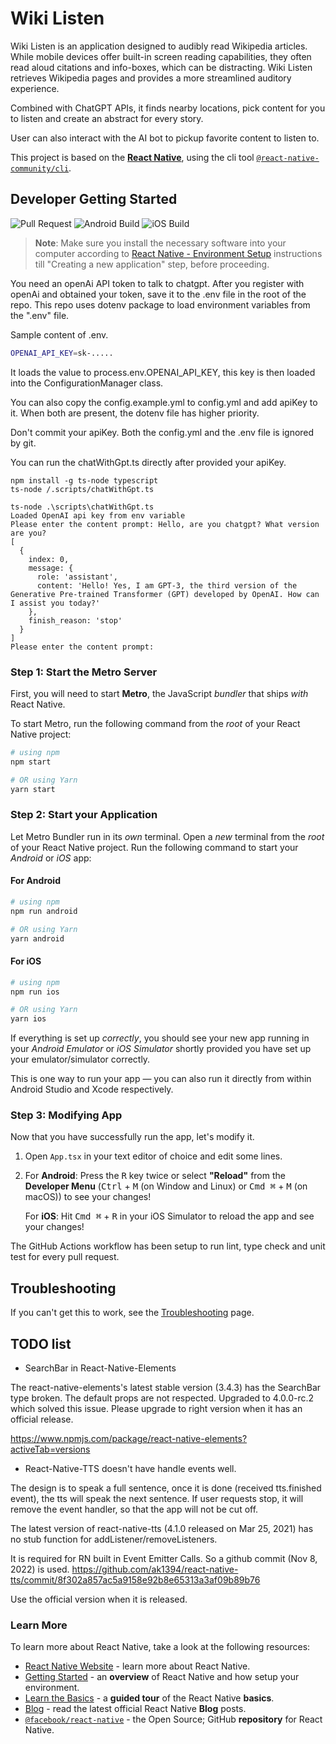 # Wiki Listen

Wiki Listen is an application designed to audibly read Wikipedia articles. While mobile devices offer built-in screen reading capabilities, they often read aloud citations and info-boxes, which can be distracting. Wiki Listen retrieves Wikipedia pages and provides a more streamlined auditory experience.

Combined with ChatGPT APIs, it finds nearby locations, pick content for you to listen and create an abstract for every story.

User can also interact with the AI bot to pickup favorite content to listen to.

This project is based on the [**React Native**](https://reactnative.dev), using the cli tool [`@react-native-community/cli`](https://github.com/react-native-community/cli).

## Developer Getting Started

![Pull Request](https://github.com/rayhu/WikiListen/actions/workflows/check_pr.yml/badge.svg)
![Android Build](https://github.com/rayhu/WikiListen/actions/workflows/android_build.yml/badge.svg?event=push)
![iOS Build](https://github.com/rayhu/WikiListen/actions/workflows/ios_build.yml/badge.svg?event=push)

>**Note**: Make sure you install the necessary software into your computer according to [React Native - Environment Setup](https://reactnative.dev/docs/environment-setup) instructions till "Creating a new application" step, before proceeding.

You need an openAi API token to talk to chatgpt.
After you register with openAi and obtained your token,
save it to the .env file in the root of the repo.
This repo uses dotenv package to load environment variables from the ".env" file.

Sample content of .env.

```bash
OPENAI_API_KEY=sk-.....
```

It loads the value to process.env.OPENAI_API_KEY, this key is then loaded into the ConfigurationManager class.

You can also copy the config.example.yml to config.yml and add apiKey to it.
When both are present, the dotenv file has higher priority.

Don't commit your apiKey. Both the config.yml and the .env file is ignored by git.

You can run the chatWithGpt.ts directly after provided your apiKey.

```
npm install -g ts-node typescript
ts-node /.scripts/chatWithGpt.ts
```

```
ts-node .\scripts\chatWithGpt.ts
Loaded OpenAI api key from env variable
Please enter the content prompt: Hello, are you chatgpt? What version are you?
[
  {
    index: 0,
    message: {
      role: 'assistant',
      content: 'Hello! Yes, I am GPT-3, the third version of the Generative Pre-trained Transformer (GPT) developed by OpenAI. How can I assist you today?'
    },
    finish_reason: 'stop'
  }
]
Please enter the content prompt:
```

### Step 1: Start the Metro Server

First, you will need to start **Metro**, the JavaScript _bundler_ that ships _with_ React Native.

To start Metro, run the following command from the _root_ of your React Native project:

```bash
# using npm
npm start

# OR using Yarn
yarn start
```

### Step 2: Start your Application

Let Metro Bundler run in its _own_ terminal. Open a _new_ terminal from the _root_ of your React Native project. Run the following command to start your _Android_ or _iOS_ app:

#### For Android

```bash
# using npm
npm run android

# OR using Yarn
yarn android
```

#### For iOS

```bash
# using npm
npm run ios

# OR using Yarn
yarn ios
```

If everything is set up _correctly_, you should see your new app running in your _Android Emulator_ or _iOS Simulator_ shortly provided you have set up your emulator/simulator correctly.

This is one way to run your app — you can also run it directly from within Android Studio and Xcode respectively.

### Step 3: Modifying App

Now that you have successfully run the app, let's modify it.

1. Open `App.tsx` in your text editor of choice and edit some lines.
2. For **Android**: Press the <kbd>R</kbd> key twice or select **"Reload"** from the **Developer Menu** (<kbd>Ctrl</kbd> + <kbd>M</kbd> (on Window and Linux) or <kbd>Cmd ⌘</kbd> + <kbd>M</kbd> (on macOS)) to see your changes!

   For **iOS**: Hit <kbd>Cmd ⌘</kbd> + <kbd>R</kbd> in your iOS Simulator to reload the app and see your changes!

The GitHub Actions workflow has been setup to run lint, type check and unit test for every pull request.

## Troubleshooting

If you can't get this to work, see the [Troubleshooting](https://reactnative.dev/docs/troubleshooting) page.

## TODO list

* SearchBar in React-Native-Elements

The react-native-elements's latest stable version (3.4.3) has the SearchBar type broken.
The default props are not respected.
Upgraded to 4.0.0-rc.2 which solved this issue. 
Please upgrade to right version when it has an official release.

<https://www.npmjs.com/package/react-native-elements?activeTab=versions>

* React-Native-TTS doesn't have handle events well.

The design is to speak a full sentence, once it is done (received tts.finished event), the tts will speak the next sentence.
If user requests stop, it will remove the event handler, so that the app will not be cut off.

The latest version of react-native-tts (4.1.0 released on Mar 25, 2021) has no stub function for addListener/removeListeners.

It is required for RN built in Event Emitter Calls. So a github commit (Nov 8, 2022) is used.
<https://github.com/ak1394/react-native-tts/commit/8f302a857ac5a9158e92b8e65313a3af09b89b76>

Use the official version when it is released.

### Learn More

To learn more about React Native, take a look at the following resources:

- [React Native Website](https://reactnative.dev) - learn more about React Native.
- [Getting Started](https://reactnative.dev/docs/environment-setup) - an **overview** of React Native and how setup your environment.
- [Learn the Basics](https://reactnative.dev/docs/getting-started) - a **guided tour** of the React Native **basics**.
- [Blog](https://reactnative.dev/blog) - read the latest official React Native **Blog** posts.
- [`@facebook/react-native`](https://github.com/facebook/react-native) - the Open Source; GitHub **repository** for React Native.

